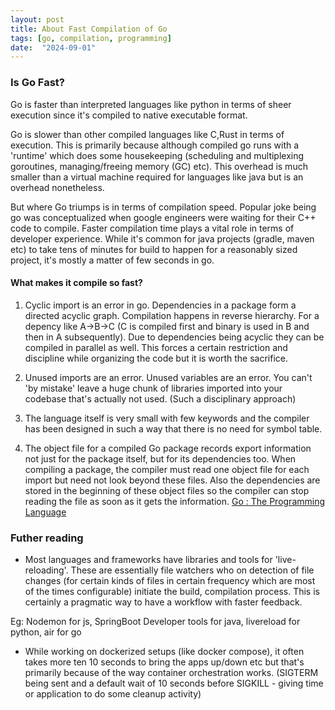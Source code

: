 ```yaml
---
layout: post
title: About Fast Compilation of Go
tags: [go, compilation, programming]
date:  "2024-09-01"
---
```

 
### Is Go Fast?

Go is faster than interpreted languages like python in terms of sheer execution since it's compiled to native executable format.

Go is slower than other compiled languages like C,Rust in terms of execution. This is primarily because although compiled go runs with a 'runtime' which does some housekeeping (scheduling and multiplexing goroutines, managing/freeing memory (GC) etc). This overhead is much smaller than a virtual machine required for languages like java but is an overhead nonetheless.

But where Go triumps is in terms of compilation speed. Popular joke being go was conceptualized when google engineers were waiting for their C++ code to compile. Faster compilation time plays a vital role in terms of developer experience. While it's common for java projects (gradle, maven etc) to take tens of minutes for build to happen for a reasonably sized project, it's mostly a matter of few seconds in go.


#### What makes it compile so fast?

1. Cyclic import is an error in go. Dependencies in a package form a directed acyclic graph. Compilation happens in reverse hierarchy. For a depency like A->B->C (C is compiled first and binary is used in B and then in A subsequently). Due to dependencies being acyclic they can be compiled in parallel as well.  This forces a certain restriction and discipline while organizing the code but it is worth the sacrifice.

2. Unused imports are an error. Unused variables are an error. You can't 'by mistake' leave a huge chunk of libraries imported into your codebase that's actually not used. (Such a disciplinary approach)

3. The language itself is very small with few keywords and the compiler has been designed in such a way that there is no need for symbol table.

4. The object file for a compiled Go package records export information not just for the package itself, but for its dependencies too. When compiling a package, the compiler must read one object file for each import but need not look beyond these files. Also the dependencies are stored in the beginning of these object files so the compiler can stop reading the file as soon as it gets the information. [Go : The Programming Language](https://www.amazon.com/dp/0134190440)


### Futher reading

- Most languages and frameworks have libraries and tools for 'live-reloading'. These are essentially file watchers who on detection of file changes (for certain kinds of files in certain frequency which are most of the times configurable) initiate the build, compilation process. This is certainly a pragmatic way to have a workflow with faster feedback. 

Eg: Nodemon for js, SpringBoot Developer tools for java, livereload for python, air for go

- While working on dockerized setups (like docker compose), it often takes more ten 10 seconds to bring the apps up/down etc but that's primarily because of the way container orchestration works. (SIGTERM being sent and a default wait of 10 seconds before SIGKILL - giving time or application to do some cleanup activity)
